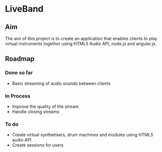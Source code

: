 # LiveBand

## Aim
The aim of this project is to create an application that enables clients to play virtual instruments together using HTML5 Audio API, node.js and angular.js.

## Roadmap
### Done so far
* Basic streaming of audio sounds between clients

### In Process
* Improve the quality of the stream
* Handle closing streams


### To do
* Create virtual synthetisers, drum machines and modules using HTML5 audio API
* Create sessions for users
